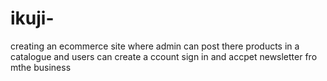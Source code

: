 # ikuji-
creating an ecommerce site where admin can post there products in a catalogue and users can create a ccount sign in and accpet newsletter fro mthe business 
